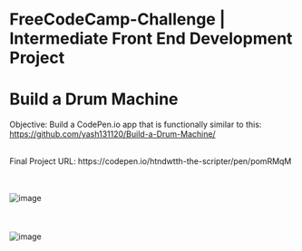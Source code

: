 # FreeCodeCamp-Challenge | Intermediate Front End Development Project

# Build a Drum Machine

Objective: Build a CodePen.io app that is functionally similar to this: https://github.com/yash131120/Build-a-Drum-Machine/

<br/>
Final Project URL: https://codepen.io/htndwtth-the-scripter/pen/pomRMqM
<br/>
<br/>
<br/>

![image](https://github.com/yash131120/Build-a-Drum-Machine/assets/139432375/c529f741-d3ec-45c7-a871-4da973441d1d)
<br/>
<br/>
<br/>
<br/>
![image](https://github.com/yash131120/Build-a-Drum-Machine/assets/139432375/cfd7c5fa-39ca-4dfa-b3ca-61efc95302a3)
